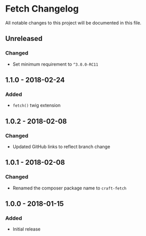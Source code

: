 # Fetch Changelog

All notable changes to this project will be documented in this file.

## Unreleased

### Changed
- Set minimum requirement to `^3.0.0-RC11`

## 1.1.0 - 2018-02-24

### Added
- `fetch()` twig extension

## 1.0.2 - 2018-02-08

### Changed
- Updated GitHub links to reflect branch change

## 1.0.1 - 2018-02-08

### Changed
- Renamed the composer package name to `craft-fetch`

## 1.0.0 - 2018-01-15

### Added
- Initial release
